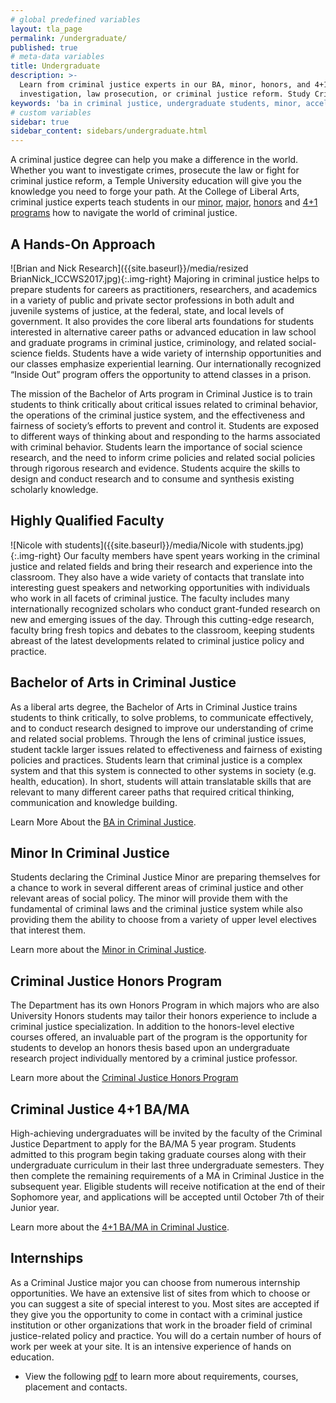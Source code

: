 ```yaml
---
# global predefined variables
layout: tla_page
permalink: /undergraduate/
published: true
# meta-data variables
title: Undergraduate
description: >-
  Learn from criminal justice experts in our BA, minor, honors, and 4+1 programs accelerated degree program, in topics such as crime
  investigation, law prosecution, or criminal justice reform. Study Criminal Justice at the College of Liberal Arts at Temple University.
keywords: 'ba in criminal justice, undergraduate students, minor, accelerated degree, honors program'
# custom variables
sidebar: true
sidebar_content: sidebars/undergraduate.html    
---
```

A criminal justice degree can help you make a difference in the world. Whether you want to investigate crimes, prosecute the law or fight for criminal justice reform, a Temple University education will give you the knowledge you need to forge your path. At the College of Liberal Arts, criminal justice experts teach students in our [minor](#minor-in-criminal-justice), [major](#bachelor-of-arts-in-criminal-justice), [honors](#criminal-justice-honors-program) and [4+1 programs](#criminal-justice-4-1-ba-ma) how to navigate the world of criminal justice.

## A Hands-On Approach
![Brian and Nick Research]({{site.baseurl}}/media/resized BrianNick_ICCWS2017.jpg){:.img-right}
Majoring in criminal justice helps to prepare students for careers as practitioners, researchers, and academics in a variety of public and private sector professions in both adult and juvenile systems of justice, at the federal, state, and local levels of government. It also provides the core liberal arts foundations for students interested in alternative career paths or advanced education in law school and graduate programs in criminal justice, criminology, and related social-science fields. Students have a wide variety of internship opportunities and our classes emphasize experiential learning. Our internationally recognized “Inside Out” program offers the opportunity to attend classes in a prison.

The mission of the Bachelor of Arts program in Criminal Justice is to train students to think critically about critical issues related to criminal behavior, the operations of the criminal justice system, and the effectiveness and fairness of society’s efforts to prevent and control it. Students are exposed to different ways of thinking about and responding to the harms associated with criminal behavior. Students learn the importance of social science research, and the need to inform crime policies and related social policies through rigorous research and evidence. Students acquire the skills to design and conduct research and to consume and synthesis existing scholarly knowledge.

## Highly Qualified Faculty
![Nicole with students]({{site.baseurl}}/media/Nicole with students.jpg){:.img-right}
Our faculty members have spent years working in the criminal justice and related fields and bring their research and experience into the classroom. They also have a wide variety of contacts that translate into interesting guest speakers and networking opportunities with individuals who work in all facets of criminal justice. The faculty includes many internationally recognized scholars who conduct grant-funded research on new and emerging issues of the day. Through this cutting-edge research, faculty bring fresh topics and debates to the classroom, keeping students abreast of the latest developments related to criminal justice policy and practice.

## Bachelor of Arts in Criminal Justice
As a liberal arts degree, the Bachelor of Arts in Criminal Justice trains students to think critically, to solve problems, to communicate effectively, and to conduct research designed to improve our understanding of crime and related social problems. Through the lens of criminal justice issues, student tackle larger issues related to effectiveness and fairness of existing policies and practices. Students learn that criminal justice is a complex system and that this system is connected to other systems in society (e.g. health, education). In short, students will attain translatable skills that are relevant to many different career paths that required critical thinking, communication and knowledge building.

Learn More About the [BA in Criminal Justice](http://bulletin.temple.edu/undergraduate/liberal-arts/criminal-justice/ba-criminal-justice/).

## Minor In Criminal Justice
Students declaring the Criminal Justice Minor are preparing themselves for a chance to work in several different areas of criminal justice and other relevant areas of social policy. The minor will provide them with the fundamental of criminal laws and the criminal justice system while also providing them the ability to choose from a variety of upper level electives that interest them.

Learn more about the [Minor in Criminal Justice](http://bulletin.temple.edu/undergraduate/liberal-arts/criminal-justice/minor-criminal-justice/).

## Criminal Justice Honors Program
The Department has its own Honors Program in which majors who are also University Honors students may tailor their honors experience to include a criminal justice specialization. In addition to the honors-level elective courses offered, an invaluable part of the program is the opportunity for students to develop an honors thesis based upon an undergraduate research project individually mentored by a criminal justice professor.

Learn more about the [Criminal Justice Honors Program](http://bulletin.temple.edu/undergraduate/liberal-arts/criminal-justice#criminaljusticehonorsprogram)

## Criminal Justice 4+1 BA/MA
High-achieving undergraduates will be invited by the faculty of the Criminal Justice Department to apply for the BA/MA 5 year program. Students admitted to this program begin taking graduate courses along with their undergraduate curriculum in their last three undergraduate semesters. They then complete the remaining requirements of a MA in Criminal Justice in the subsequent year. Eligible students will receive notification at the end of their Sophomore year, and applications will be accepted until October 7th of their Junior year.

Learn more about the [4+1 BA/MA in Criminal Justice](http://bulletin.temple.edu/undergraduate/liberal-arts/criminal-justice#criminaljustice+1acceleratedbamaprogram).

## Internships
As a Criminal Justice major you can choose from numerous internship opportunities. We have an extensive list of sites from which to choose or you can suggest a site of special interest to you. Most sites are accepted if they give you the opportunity to come in contact with a criminal justice institution or other organizations that work in the broader field of criminal justice-related policy and practice.  You will do a certain number of hours of work per week at your site. It is an intensive experience of hands on education.
- View the following [pdf](https://liberalarts.temple.edu/sites/liberalarts/files/Criminal%20Justice%20Undergraduate%20Internships_0.pdf) to learn more about requirements, courses, placement and contacts.
